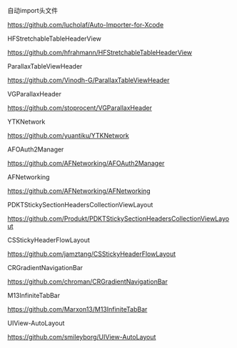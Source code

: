 自动import头文件

https://github.com/lucholaf/Auto-Importer-for-Xcode

HFStretchableTableHeaderView

https://github.com/hfrahmann/HFStretchableTableHeaderView

ParallaxTableViewHeader

https://github.com/Vinodh-G/ParallaxTableViewHeader

VGParallaxHeader

https://github.com/stoprocent/VGParallaxHeader

YTKNetwork

https://github.com/yuantiku/YTKNetwork

AFOAuth2Manager

https://github.com/AFNetworking/AFOAuth2Manager

AFNetworking

https://github.com/AFNetworking/AFNetworking

PDKTStickySectionHeadersCollectionViewLayout

https://github.com/Produkt/PDKTStickySectionHeadersCollectionViewLayout

CSStickyHeaderFlowLayout

https://github.com/jamztang/CSStickyHeaderFlowLayout

CRGradientNavigationBar

https://github.com/chroman/CRGradientNavigationBar

M13InfiniteTabBar

https://github.com/Marxon13/M13InfiniteTabBar

UIView-AutoLayout

https://github.com/smileyborg/UIView-AutoLayout
